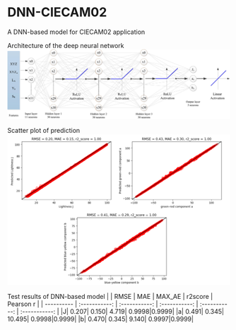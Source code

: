# DNN-CIECAM02
A DNN-based model for CIECAM02 application

Architecture of the deep neural network 
![image](https://github.com/Hung-Chung-Li/DNN-CIECAM02/blob/master/DNN.jpg)

Scatter plot of prediction
![image](https://github.com/Hung-Chung-Li/DNN-CIECAM02/blob/master/Results.png)

Test results of DNN-based model
| | RMSE | MAE | MAX_AE | r2score | Pearson r |
| ---------- | :-----------:  | :-----------: | :-----------: | :-----------: | :-----------: |
|J| 0.207| 0.150| 4.719| 0.9998|0.9999| 
|a| 0.491| 0.345| 10.495| 0.9998|0.9999| 
|b| 0.470| 0.345| 9.140| 0.9997|0.9999| 
